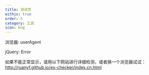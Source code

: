 ```yaml
---
title: 测试页
withjs: true
order: 5
category: 工具
icon: bug
---
```

浏览器: <span id="user_agent">userAgent</span>

jQuery: <span id="jquery">Error</span>

<div id="vue">
</div>

如果不能正常显示，请用以下网站进行详细检测，或者换一个浏览器试试：
http://ruanyf.github.io/es-checker/index.cn.html